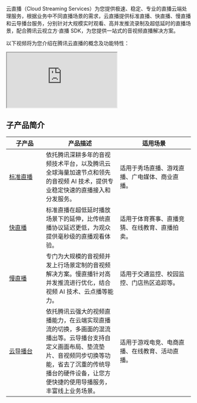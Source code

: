 云直播（Cloud Streaming Services）为您提供极速、稳定、专业的直播云端处理服务，根据业务中不同直播场景的需求，云直播提供标准直播、快直播、慢直播和云导播台服务，分别针对大规模实时观看、高并发推流录制及超低延时的直播场景，配合腾讯云视立方·直播 SDK，为您提供一站式的音视频直播解决方案。

以下视频将为您介绍在腾讯云直播的概念及功能特性：

<div class="doc-video-mod"><iframe src="https://cloud.tencent.com/edu/learning/quick-play/2188-29826?source=gw.doc.media&withPoster=1&notip=1"></iframe></div>


## 子产品简介
<table>
<thead>
<tr>
<th width="20%">子产品</th>
<th width="40%">产品描述</th>
<th width="40%">适用场景</th>
</tr>
</thead>
<tbody><tr>
<td><a href="https://cloud.tencent.com/document/product/267/44710">标准直播</a></td>
<td>依托腾讯深耕多年的音视频技术平台，以及腾讯云全球海量加速节点和领先的音视频 AI 技术，提供专业稳定快速的直播接入和分发服务。</td>
<td>适用于秀场直播、游戏直播、广电媒体、商业直播。</td>
</tr>
<tr>
<td><a href="https://cloud.tencent.com/document/product/267/44249">快直播</a></td>
<td>标准直播在超低延时播放场景下的延伸，比传统直播协议延迟更低，为观众提供毫秒级的直播观看体验。</td>
<td>适用于体育赛事、直播竞猜、在线教育、直播拍卖。</td>
</tr>
<tr>
<td><a href="https://cloud.tencent.com/document/product/267/44250">慢直播</a></td>
<td>专门为大规模的音视频并发上行场景定制的音视频解决方案。慢直播针对高并发推流进行优化，结合视频 AI 技术、云点播等能力。</td>
<td>适用于交通监控、校园监控、门店热区追踪等。</td>
</tr>
<tr>
<td><a href="https://cloud.tencent.com/document/product/267/50068">云导播台</a></td>
<td>依托腾讯云强大的视频直播能力，在云端实现直播流的切换，多画面的混流播出等。云导播台支持自定义画面布局、垫流垫片、音视频同步切换等功能，省去了沉重的传统导播台的硬件设备，让您方便快捷的使用导播服务，丰富线上业务场景。</td>
<td>适用于游戏电竞、电商直播、在线教育、活动直播。</td>
</tr>
</tbody></table>
   
